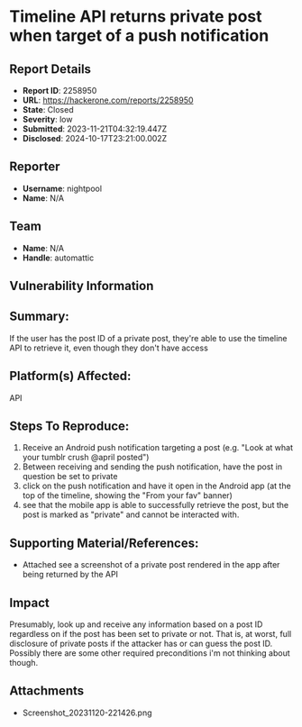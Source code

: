 # Timeline API returns private post when target of a push notification

## Report Details
- **Report ID**: 2258950
- **URL**: https://hackerone.com/reports/2258950
- **State**: Closed
- **Severity**: low
- **Submitted**: 2023-11-21T04:32:19.447Z
- **Disclosed**: 2024-10-17T23:21:00.002Z

## Reporter
- **Username**: nightpool
- **Name**: N/A

## Team
- **Name**: N/A
- **Handle**: automattic

## Vulnerability Information
## Summary:
If the user has the post ID of a private post, they're able to use the timeline API to retrieve it, even though they don't have access

## Platform(s) Affected:
API

## Steps To Reproduce:

  1. Receive an Android push notification targeting a post (e.g. "Look at what your tumblr crush @april posted")
  1. Between receiving and sending the push notification, have the post in question be set to private
  1. click on the push notification and have it open in the Android app (at the top of the timeline, showing the "From your fav" banner)
  1. see that the mobile app is able to successfully retrieve the post, but the post is marked as "private" and cannot be interacted with. 

## Supporting Material/References:

  * Attached see a screenshot of a private post rendered in the app after being returned by the API

## Impact

Presumably, look up and receive any information based on a post ID regardless on if the post has been set to private or not. That is, at worst, full disclosure of private posts if the attacker has or can guess the post ID. Possibly there are some other required preconditions i'm not thinking about though.

## Attachments
- Screenshot_20231120-221426.png
